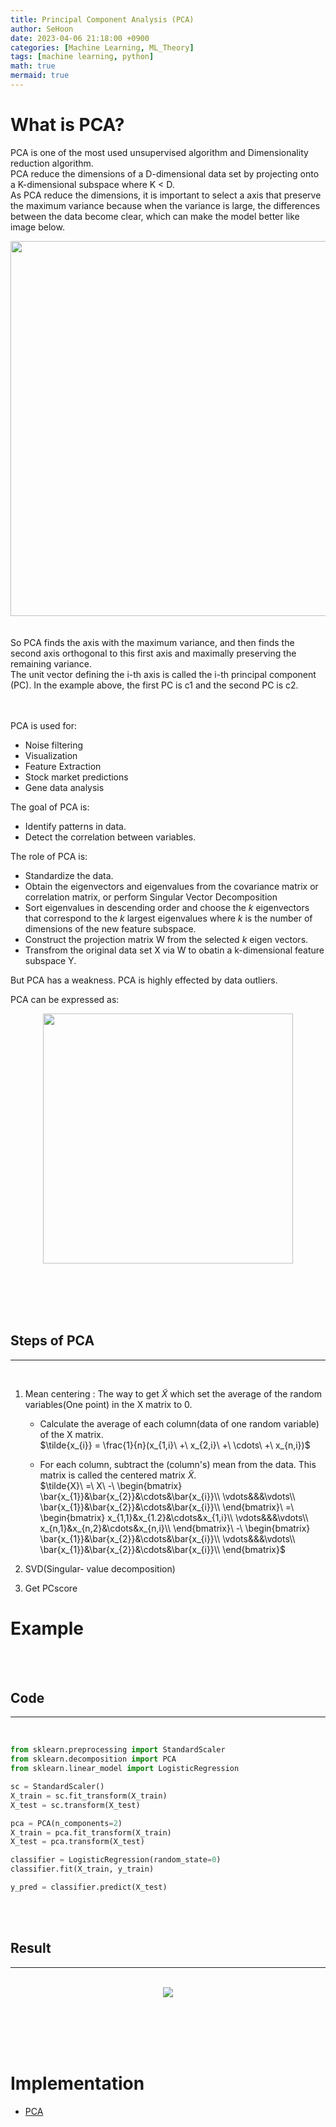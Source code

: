 ```yaml
---
title: Principal Component Analysis (PCA)
author: SeHoon
date: 2023-04-06 21:18:00 +0900
categories: [Machine Learning, ML_Theory]
tags: [machine learning, python]
math: true
mermaid: true
---
```


# What is PCA?

PCA is one of the most used unsupervised algorithm and Dimensionality reduction algorithm.<br>
PCA reduce the dimensions of a D-dimensional data set by projecting onto a K-dimensional subspace where K < D.<br>
As PCA reduce the dimensions, it is important to select a axis that preserve the maximum variance because when the variance is large, the differences between the data become clear, which can make the model better like image below.

<center>
<img src="https://github.com/csh970605/csh970605.github.io/assets/28240052/b11edef5-0f53-4abf-9239-2513e9097b28" width=600>
</center>
<br><br>
So PCA finds the axis with the maximum variance, and then finds the second axis orthogonal to this first axis and maximally preserving the remaining variance.<br>
The unit vector defining the i-th axis is called the i-th principal component (PC). In the example above, the first PC is c1 and the second PC is c2.


<br><br>
PCA is used for:
+ Noise filtering<br>
+ Visualization<br>
+ Feature Extraction<br>
+ Stock market predictions<br>
+ Gene data analysis<br>

The goal of PCA is:
+ Identify patterns in data.<br>
+ Detect the correlation between variables.<br>

The role of PCA is:
+ Standardize the data.
+ Obtain the eigenvectors and eigenvalues from the covariance matrix or correlation matrix, or perform Singular Vector Decomposition<br>
+ Sort eigenvalues in descending order and choose the *k* eigenvectors that correspond to the *k* largest eigenvalues where *k* is the number of dimensions of the new feature subspace.<br>
+ Construct the projection matrix W from the selected *k* eigen vectors.<br>
+ Transfrom the original data set X via W to obatin a k-dimensional feature subspace Y.<br>

But PCA has a weakness. PCA is highly effected by data outliers.

PCA can be expressed as:

<center>
<img src="https://user-images.githubusercontent.com/28240052/230391616-7843169d-5b38-4493-85d1-d41c16270fbe.png" width=400>
</center>

<br><br><br><br>

## Steps of PCA
---
<br>

1. Mean centering : The way to get $\tilde{X}$ which set the average of the random variables(One point) in the X matrix to 0.<br>
    + Calculate the average of each column(data of one random variable) of the X matrix.<br>
        $\tilde{x_{i}} = \frac{1}{n}(x_{1,i}\ +\ x_{2,i}\ +\ \cdots\ +\ x_{n,i})$

    + For each column, subtract the (column's) mean from the data. This matrix is called the centered matrix $\tilde{X}$.<br>
        $\tilde{X}\ =\ X\ -\ \begin{bmatrix} \bar{x_{1}}&\bar{x_{2}}&\cdots&\bar{x_{i}}\\ \vdots&&&\vdots\\ \bar{x_{1}}&\bar{x_{2}}&\cdots&\bar{x_{i}}\\ \end{bmatrix}\ =\ \begin{bmatrix} x_{1,1}&x_{1.2}&\cdots&x_{1,i}\\ \vdots&&&\vdots\\ x_{n,1}&x_{n,2}&\cdots&x_{n,i}\\ \end{bmatrix}\ -\ \begin{bmatrix} \bar{x_{1}}&\bar{x_{2}}&\cdots&\bar{x_{i}}\\ \vdots&&&\vdots\\ \bar{x_{1}}&\bar{x_{2}}&\cdots&\bar{x_{i}}\\ \end{bmatrix}$

2. SVD(Singular- value decomposition)

3. Get PCscore

# Example
<br><br>

## Code
---
<br>

```py
from sklearn.preprocessing import StandardScaler
from sklearn.decomposition import PCA
from sklearn.linear_model import LogisticRegression

sc = StandardScaler()
X_train = sc.fit_transform(X_train)
X_test = sc.transform(X_test)

pca = PCA(n_components=2)
X_train = pca.fit_transform(X_train)
X_test = pca.transform(X_test)

classifier = LogisticRegression(random_state=0)
classifier.fit(X_train, y_train)

y_pred = classifier.predict(X_test)
```

<br><br>

## Result
---
<br>

<center>
<img src="https://user-images.githubusercontent.com/28240052/230381397-89808268-7f3d-4c17-b8be-988ac5329c4a.png">
</center>

<br><br><br><br>

# Implementation

+ [PCA](https://github.com/csh970605/Machine-LearningA-Z/tree/main/Part%209%20-%20Dimensionality%20Reduction/Section%2043%20-%20Principal%20Component%20Analysis%20(PCA)/Python)